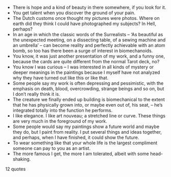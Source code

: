  - There is hope and a kind of beauty in there somewhere, if you look for it.
 - You get talent when you discover the ground of your pain.
 - The Dutch customs once thought my pictures were photos. Where on earth did they think I could have photographed my subjects? In Hell, perhaps?
 - In an age in which the classic words of the Surrealists – ‘As beautiful as the unexpected meeting, on a dissecting table, of a sewing machine and an umbrella’ – can become reality and perfectly achievable with an atom bomb, so too has there been a surge of interest in biomechanoids.
 - You know, it was just another presentation of my work, and a funny one, because the cards are quite different from the normal Tarot deck, no?
 - You know I was curious – I was interested in all kinds of mystery or deeper meanings in the paintings because I myself have not analyzed why they have turned out like this or like that.
 - Some people say my work is often depressing and pessimistic, with the emphasis on death, blood, overcrowding, strange beings and so on, but I don’t really think it is.
 - The creature we finally ended up building is biomechanical to the extent that he has physically grown into, or maybe even out of, his seat, – he’s integrated totally into the function he performs.
 - I like elegance. I like art nouveau; a stretched line or curve. These things are very much in the foreground of my work.
 - Some people would say my paintings show a future world and maybe they do, but I paint from reality. I put several things and ideas together, and perhaps, when I have finished, it could show the future.
 - To wear something like that your whole life is the largest compliment someone can pay to you as an artist.
 - The more famous I get, the more I am tolerated, albeit with some head-shaking.

12 quotes